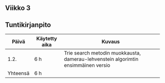 ## Viikko 3


## Tuntikirjanpito

| Päivä | Käytetty aika | Kuvaus |
| ----- | ------------- | ------ |
| 1.2.  | 6 h            | Trie search metodin muokkausta, damerau-lehvenstein algorimtin ensimmäinen versio |
| Yhteensä | 6 h    
